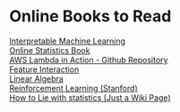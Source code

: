 # Online Books to Read


<a href="https://christophm.github.io/interpretable-ml-book/index.html#summary"> Interpretable Machine Learning  </a> <br>
<a href="https://onlinestatbook.com/2/index.html"> Online Statistics Book </a> <br>
<a href="https://livebook.manning.com/book/aws-lambda-in-action/chapter-1/20"> AWS Lambda in Action - <a href="https://github.com/danilop/AWS_Lambda_in_Action"> Github Repository </a> </a> <br>
<a href="https://christophm.github.io/interpretable-ml-book/interaction.html"> Feature Interaction </a> <br>
<a href="https://shainarace.github.io/LinearAlgebra/index.html"> Linear Algebra </a> <br>
<a href="https://web.stanford.edu/class/psych209/Readings/SuttonBartoIPRLBook2ndEd.pdf"> Reinforcement Learning (Stanford) </a> <br>
<a href="https://en.m.wikipedia.org/wiki/How_to_Lie_with_Statistics"> How to Lie with statistics (Just a Wiki Page) </a><br>
